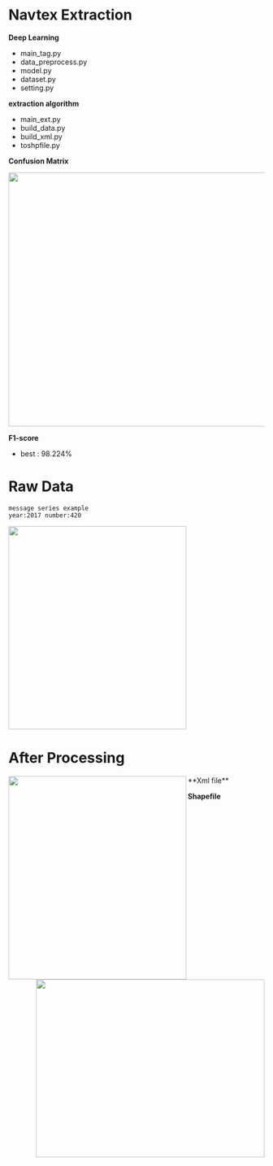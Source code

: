 # Navtex Extraction
**Deep Learning**
- main_tag.py
- data_preprocess.py
- model.py
- dataset.py
- setting.py

**extraction algorithm**
- main_ext.py
- build_data.py
- build_xml.py
- toshpfile.py


**Confusion Matrix**
<div align="left">
<img src="https://i.imgur.com/ZD3rcJn.png" width="700" height="500">
</div>

**F1-score**
- best : 98.224%

# Raw Data
```
message series example
year:2017 number:420
```
<div align="left">
<img src="https://i.imgur.com/c59hcj3.png" width="350" height="400">
</div>

# After Processing
<div>
**Xml file**
<img align="left" src="https://i.imgur.com/jfNg29q.png" width="350" height="400">

**Shapefile**
<img align="right" src="https://i.imgur.com/17EqiDy.png" width="450" height="350">
</div>
